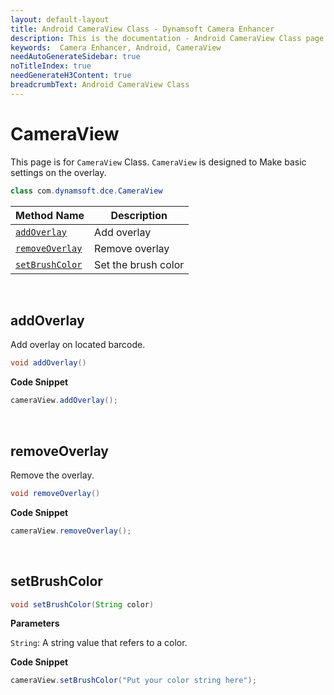 ```yaml
---
layout: default-layout
title: Android CameraView Class - Dynamsoft Camera Enhancer
description: This is the documentation - Android CameraView Class page of Dynamsoft Camera Enhancer v1.0.3.
keywords:  Camera Enhancer, Android, CameraView
needAutoGenerateSidebar: true
noTitleIndex: true
needGenerateH3Content: true
breadcrumbText: Android CameraView Class
---
```


# CameraView

This page is for `CameraView` Class. `CameraView` is designed to Make basic settings on the overlay.

```java
class com.dynamsoft.dce.CameraView
```

| Method Name | Description |
|------|------|
| [`addOverlay`](#addoverlay) | Add overlay |
| [`removeOverlay`](#removeoverlay) | Remove overlay |
| [`setBrushColor`](#setbrushcolor) | Set the brush color |

&nbsp;

## addOverlay

Add overlay on located barcode.

```java
void addOverlay()
```

**Code Snippet**

```java
cameraView.addOverlay();
```

&nbsp;

## removeOverlay

Remove the overlay.

```java
void removeOverlay()
```

**Code Snippet**

```java
cameraView.removeOverlay();
```

&nbsp;

## setBrushColor

```java
void setBrushColor(String color)
```

**Parameters**

`String`: A string value that refers to a color.

**Code Snippet**

```java
cameraView.setBrushColor("Put your color string here");
```
